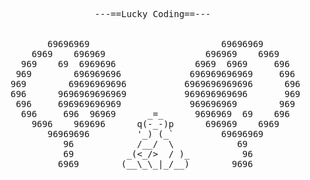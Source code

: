 <pre>

                    ---==Lucky Coding==---
                             
    
           69696969                         69696969
        6969    696969                   696969    6969
      969    69  6969696               6969  6969     696
     969        696969696             696969696969     696
    969        69696969696           6969696969696      696
    696      9696969696969           969696969696       969
     696     696969696969             969696969        969
      696     696  96969      _=_      9696969  69    696
        9696    969696      q(-_-)p      696969    6969
           96969696         '_) (_`         69696969
              96            /__/  \            69
              69          _(<_/>  / )_          96
             6969        (__\_\_|_/__)        9696

</pre>
